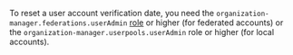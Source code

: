 To reset a user account verification date, you need the `organization-manager.federations.userAdmin` [role](../../organization/security/index.md) or higher (for federated accounts) or the `organization-manager.userpools.userAdmin` role or higher (for local accounts).